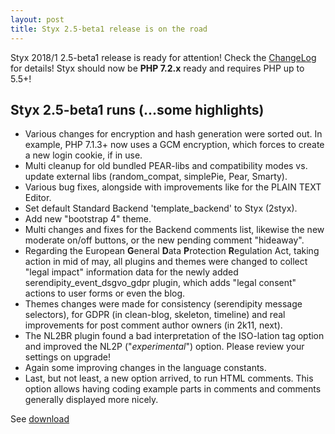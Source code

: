 ```yaml
---
layout: post
title: Styx 2.5-beta1 release is on the road
---
```


Styx 2018/1 2.5-beta1 release is ready for attention! Check the [ChangeLog](https://github.com/ophian/styx/blob/2.5-beta1/docs/NEWS) for details!
Styx should now be **PHP 7.2.x** ready and requires PHP up to 5.5+!

## Styx 2.5-beta1 runs (...some highlights)

  - Various changes for encryption and hash generation were sorted out. In example, PHP 7.1.3+ now uses a GCM encryption, which forces to create a new login cookie, if in use.
  - Multi cleanup for old bundled PEAR-libs and compatibility modes vs. update external libs (random_compat, simplePie, Pear, Smarty).
  - Various bug fixes, alongside with improvements like for the PLAIN TEXT Editor.
  - Set default Standard Backend 'template_backend' to Styx (2styx).
  - Add new "bootstrap 4" theme.
  - Multi changes and fixes for the Backend comments list, likewise the new moderate on/off buttons, or the new pending comment "hideaway".
  - Regarding the European **G**eneral **D**ata **P**rotection **R**egulation Act, taking action in mid of may, all plugins and themes were changed to collect "legal impact" information data for the newly added serendipity_event_dsgvo_gdpr plugin, which adds "legal consent" actions to user forms or even the blog.
  - Themes changes were made for consistency (serendipity message selectors), for GDPR (in clean-blog, skeleton, timeline) and real improvements for post comment author owners (in 2k11, next).
  - The NL2BR plugin found a bad interpretation of the ISO-lation tag option and improved the NL2P ("_experimental_") option. Please review your settings on upgrade!
  - Again some improving changes in the language constants.
  - Last, but not least, a new option arrived, to run HTML comments. This option allows having coding example parts in comments and comments generally displayed more nicely.

See [download](https://github.com/ophian/styx/releases/tag/2.5-beta1)